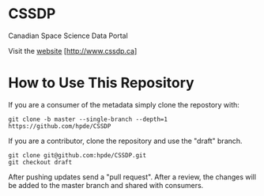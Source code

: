 # CSSDP

Canadian Space Science Data Portal 

Visit the [website](http://www.cssdp.ca) [http://www.cssdp.ca]

# How to Use This Repository

If you are a consumer of the metadata simply clone the repostory with:

````
git clone -b master --single-branch --depth=1 https://github.com/hpde/CSSDP
````

If you are a contributor, clone the repository and use the "draft" branch.
````
git clone git@github.com:hpde/CSSDP.git
git checkout draft
````

After pushing updates send a "pull request". After a review, the changes
will be added to the master branch and shared with consumers.

